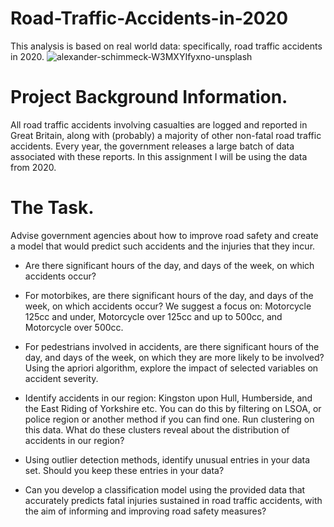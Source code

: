 # Road-Traffic-Accidents-in-2020
This analysis is based on real world data: specifically, road traffic accidents in 2020.
![alexander-schimmeck-W3MXYIfyxno-unsplash](https://github.com/Abisola-Raji/Road-Traffic-Accidents-in-2020/assets/157732949/e70ac86d-8f2f-46c0-bd0d-3a7ee023667f)

# Project Background Information.
All road traffic accidents involving casualties are logged and reported in Great Britain, along
with (probably) a majority of other non-fatal road traffic accidents. Every year, the government
releases a large batch of data associated with these reports. In this assignment I will be using the data from 2020.

# The Task.
Advise government agencies about how to improve road safety and create a model that would
predict such accidents and the injuries that they incur.

- Are there significant hours of the day, and days of the week, on which accidents occur?
  
- For motorbikes, are there significant hours of the day, and days of the week, on which accidents occur? We suggest a focus on: Motorcycle 125cc and under, Motorcycle over 125cc and up to 500cc, and Motorcycle over 500cc.

- For pedestrians involved in accidents, are there significant hours of the day, and days of the week, on which they are more likely to be involved?
Using the apriori algorithm, explore the impact of selected variables on accident severity.

- Identify accidents in our region: Kingston upon Hull, Humberside, and the East Riding of Yorkshire etc. You can do this by filtering on LSOA, or police region or another method if you can find one. Run clustering on this data. What do these clusters reveal about the distribution of accidents in our region?
  
- Using outlier detection methods, identify unusual entries in your data set. Should you keep these entries in your data?
  
- Can you develop a classification model using the provided data that accurately predicts fatal injuries sustained in road traffic accidents, with the aim of informing and improving road safety measures?
 
